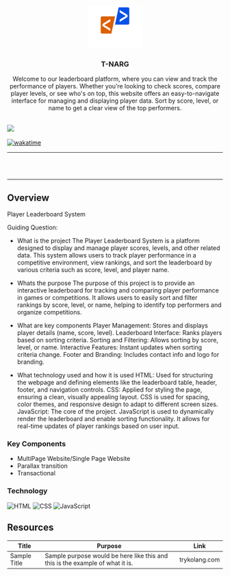 <a name="readme-top">

<br/>

<br />
<div align="center">
  <a href="https://github.com/Tnarg27/">
  <!-- TODO: If you want to add logo or banner you can add it here -->
    <img src="./assets/img/logo.png" alt="T-NARG" width="130" height="100">
  </a>
<!-- TODO: Change Title to the name of the title of your Project -->
  <h3 align="center">T-NARG</h3>
</div>
<!-- TODO: Make a short description -->
<div align="center">
  Welcome to our leaderboard platform, where you can view and track the performance of players. Whether you’re looking to check scores, compare player levels, or see who's on top, this website offers an easy-to-navigate interface for managing and displaying player data. Sort by score, level, or name to get a clear view of the top performers.
</div>

<br />

<!-- TODO: Change the zyx-0314 into your github username  -->
<!-- TODO: Change the WD-Template-Project into the same name of your folder -->
![](https://visit-counter.vercel.app/counter.png?page=Tnarg27/AWD-SEATWORK-1-1-PG-25)

[![wakatime](https://wakatime.com/badge/user/018dd99a-4985-4f98-8216-6ca6fe2ce0f8/project/63501637-9a31-42f0-960d-4d0ab47977f8.svg)](https://wakatime.com/badge/user/018dd99a-4985-4f98-8216-6ca6fe2ce0f8/project/63501637-9a31-42f0-960d-4d0ab47977f8)

---

<br />
<br />

---

## Overview

<!-- TODO: To be changed -->
<!-- The following are just sample -->
Player Leaderboard System

Guiding Question:
- What is the project
  The Player Leaderboard System is a platform designed to display and manage player scores, levels, and other related data. This system allows users to track player performance in a competitive environment, view rankings, and sort the leaderboard by various criteria such as score, level, and player name.

- Whats the purpose
  The purpose of this project is to provide an interactive leaderboard for tracking and comparing player performance in games or competitions. It allows users to easily sort and filter rankings by score, level, or name, helping to identify top performers and organize competitions.

- What are key components
  Player Management: Stores and displays player details (name, score, level).
  Leaderboard Interface: Ranks players based on sorting criteria.
  Sorting and Filtering: Allows sorting by score, level, or name.
  Interactive Features: Instant updates when sorting criteria change.
  Footer and Branding: Includes contact info and logo for branding.

- What technology used and how it is used
  HTML: Used for structuring the webpage and defining elements like the leaderboard table, header, footer, and navigation controls.
  CSS: Applied for styling the page, ensuring a clean, visually appealing layout. CSS is used for spacing, color themes, and responsive design to adapt to different screen sizes.
  JavaScript: The core of the project. JavaScript is used to dynamically render the leaderboard and enable sorting functionality. It allows for real-time updates of player rankings based on user input.

### Key Components
<!-- TODO: List of Key Components -->
<!-- The following are just sample -->
- MultiPage Website/Single Page Website
- Parallax transition
- Transactional

### Technology
<!-- TODO: List of Technology Used -->
![HTML](https://img.shields.io/badge/HTML-E34F26?style=for-the-badge&logo=html5&logoColor=white)
![CSS](https://img.shields.io/badge/CSS-1572B6?style=for-the-badge&logo=css3&logoColor=white)
![JavaScript](https://img.shields.io/badge/JavaScript-F7DF1E?style=for-the-badge&logo=javascript&logoColor=white)

## Resources

<!-- TODO: Add References -->
| Title | Purpose | Link |
|-|-|-|
| Sample Title | Sample purpose would be here like this and this is the example of what it is. | trykolang.com |
